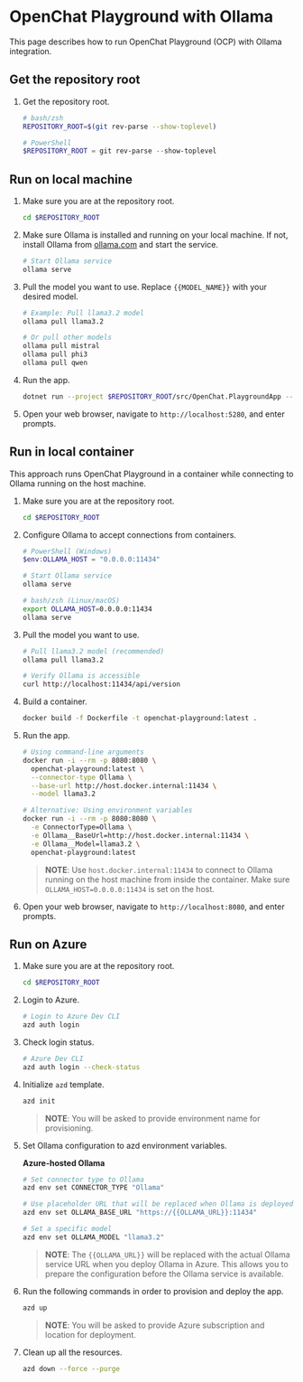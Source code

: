 # OpenChat Playground with Ollama

This page describes how to run OpenChat Playground (OCP) with Ollama integration.

## Get the repository root

1. Get the repository root.

    ```bash
    # bash/zsh
    REPOSITORY_ROOT=$(git rev-parse --show-toplevel)
    ```

    ```powershell
    # PowerShell
    $REPOSITORY_ROOT = git rev-parse --show-toplevel
    ```

## Run on local machine

1. Make sure you are at the repository root.

    ```bash
    cd $REPOSITORY_ROOT
    ```

1. Make sure Ollama is installed and running on your local machine. If not, install Ollama from [ollama.com](https://ollama.com/) and start the service.

    ```bash
    # Start Ollama service
    ollama serve
    ```

1. Pull the model you want to use. Replace `{{MODEL_NAME}}` with your desired model.

    ```bash
    # Example: Pull llama3.2 model
    ollama pull llama3.2
    
    # Or pull other models
    ollama pull mistral
    ollama pull phi3
    ollama pull qwen
    ```

1. Run the app.

    ```bash
    dotnet run --project $REPOSITORY_ROOT/src/OpenChat.PlaygroundApp -- --connector-type Ollama --model llama3.2
    ```

1. Open your web browser, navigate to `http://localhost:5280`, and enter prompts.

## Run in local container

This approach runs OpenChat Playground in a container while connecting to Ollama running on the host machine.

1. Make sure you are at the repository root.

    ```bash
    cd $REPOSITORY_ROOT
    ```

1. Configure Ollama to accept connections from containers.

    ```powershell
    # PowerShell (Windows)
    $env:OLLAMA_HOST = "0.0.0.0:11434"
    
    # Start Ollama service
    ollama serve
    ```

    ```bash
    # bash/zsh (Linux/macOS)
    export OLLAMA_HOST=0.0.0.0:11434
    ollama serve
    ```

1. Pull the model you want to use.

    ```bash
    # Pull llama3.2 model (recommended)
    ollama pull llama3.2
    
    # Verify Ollama is accessible
    curl http://localhost:11434/api/version
    ```

1. Build a container.

    ```bash
    docker build -f Dockerfile -t openchat-playground:latest .
    ```

1. Run the app.

    ```bash
    # Using command-line arguments
    docker run -i --rm -p 8080:8080 \
      openchat-playground:latest \
      --connector-type Ollama \
      --base-url http://host.docker.internal:11434 \
      --model llama3.2
    ```

    ```bash
    # Alternative: Using environment variables
    docker run -i --rm -p 8080:8080 \
      -e ConnectorType=Ollama \
      -e Ollama__BaseUrl=http://host.docker.internal:11434 \
      -e Ollama__Model=llama3.2 \
      openchat-playground:latest
    ```

   > **NOTE**: Use `host.docker.internal:11434` to connect to Ollama running on the host machine from inside the container. Make sure `OLLAMA_HOST=0.0.0.0:11434` is set on the host.

1. Open your web browser, navigate to `http://localhost:8080`, and enter prompts.

## Run on Azure

1. Make sure you are at the repository root.

    ```bash
    cd $REPOSITORY_ROOT
    ```

1. Login to Azure.

    ```bash
    # Login to Azure Dev CLI
    azd auth login
    ```

1. Check login status.

    ```bash
    # Azure Dev CLI
    azd auth login --check-status
    ```

1. Initialize `azd` template.

    ```bash
    azd init
    ```

   > **NOTE**: You will be asked to provide environment name for provisioning.

1. Set Ollama configuration to azd environment variables.
    
    **Azure-hosted Ollama**

    ```bash
    # Set connector type to Ollama
    azd env set CONNECTOR_TYPE "Ollama"
    
    # Use placeholder URL that will be replaced when Ollama is deployed in Azure
    azd env set OLLAMA_BASE_URL "https://{{OLLAMA_URL}}:11434"
    
    # Set a specific model
    azd env set OLLAMA_MODEL "llama3.2"
    ```
    
    > **NOTE**: The `{{OLLAMA_URL}}` will be replaced with the actual Ollama service URL when you deploy Ollama in Azure. This allows you to prepare the configuration before the Ollama service is available.

1. Run the following commands in order to provision and deploy the app.

    ```bash
    azd up
    ```

   > **NOTE**: You will be asked to provide Azure subscription and location for deployment.

1. Clean up all the resources.

    ```bash
    azd down --force --purge
    ```
